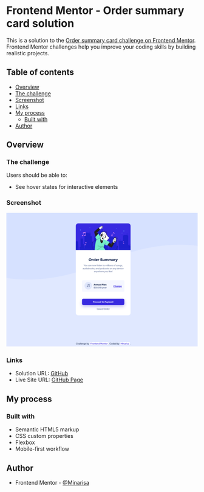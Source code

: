 # Frontend Mentor - Order summary card solution

This is a solution to the [Order summary card challenge on Frontend Mentor](https://www.frontendmentor.io/challenges/order-summary-component-QlPmajDUj). Frontend Mentor challenges help you improve your coding skills by building realistic projects. 

## Table of contents

 - [Overview](#overview)
  - [The challenge](#the-challenge)
  - [Screenshot](#screenshot)
  - [Links](#links)
- [My process](#my-process)
  - [Built with](#built-with)
- [Author](#author)

## Overview

### The challenge

Users should be able to:

- See hover states for interactive elements

### Screenshot

![](./design/Screenshot.png)

### Links

- Solution URL: [GitHub](https://github.com/Minarisa/fem-order-summary-component-main)
- Live Site URL: [GitHub Page](https://minarisa.github.io/fem-order-summary-component-main/)

## My process

### Built with

- Semantic HTML5 markup
- CSS custom properties
- Flexbox
- Mobile-first workflow

## Author

- Frontend Mentor - [@Minarisa](https://www.frontendmentor.io/profile/Minarisa)